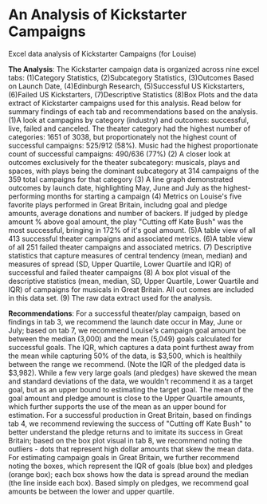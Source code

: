 # An Analysis of Kickstarter Campaigns
Excel data analysis of Kickstarter Campaigns (for Louise)

**The Analysis**: The Kickstarter campaign data is organized across nine excel tabs: (1)Category Statistics, (2)Subcategory Statistics, (3)Outcomes Based on Launch Date, (4)Edinburgh Research, (5)Successful US Kickstarters, (6)Failed US Kickstarters, (7)Descriptive Statistics (8)Box Plots and the data extract of Kickstarter campaigns used for this analysis. Read below for summary findings of each tab and recommendations based on the analysis. 
(1)A look at campagins by category (industry) and outcomes: successful, live, failed and canceled. The theater category had the highest number of categories: 1651 of 3038, but proportionately not the highest count of successful campaigns: 525/912 (58%). Music had the highest proportionate count of successful campaigns: 490/636 (77%)
(2) A closer look at outcomes exclusively for the theater subcategory: musicals, plays and spaces, with plays being the dominant subcategory at 314 campaigns of the 359 total campaigns for that category
(3) A line graph demonstrated outcomes by launch date, highlighting May, June and July as the highest-performing months for starting a campaign
(4) Metrics on Louise's five favorite plays performed in Great Britain, includng goal and pledge amounts, average donations and number of backers. If judged by pledge amount % above goal amount, the play "Cutting off Kate Bush" was the most successful, bringing in 172% of it's goal amount. 
(5)A table view of all 413 successful theater campaigns and associated metrics.
(6)A table view of all 251 failed theater campaigns and associated metrics.
(7) Descriptive statistics that capture measures of central tendency (mean, median) and measures of spread (SD, Upper Quartile, Lower Quartile and IQR) of successful and failed theater campaigns
(8) A box plot visual of the descriptive statistics (mean, median, SD, Upper Quartile, Lower Quartile and IQR) of campaigns for musicals in Great Britain. All out comes are included in this data set. 
(9) The raw data extract used for the analysis. 

**Recommendations**: For a successful theater/play campaign, based on findings in tab 3, we recommend the launch date occur in May, June or July; based on tab 7, we recommend Louise's campaign goal amount be between the median (3,000) and the mean (5,049) goals calculated for successful goals. The IQR, which captures a data point furthest away from the mean while capturing 50% of the data, is $3,500, which is healthily between the range we recommend. (Note the IQR of the pledged data is $3,982). While a few very large goals (and pledges) have skewed the mean and standard deviations of the data, we wouldn't recommend it as a target goal, but as an upper bound to estimating the target goal. The mean of the goal amount and pledge amount is close to the Upper Quartile amounts, which further supports the use of the mean as an upper bound for estimation. 
For a successful production in Great Britain, based on findings tab 4, we recommend reviewing the success of "Cutting off Kate Bush" to better understand the pledge returns and to imitate its success in Great Britain; based on the box plot visual in tab 8, we recommend noting the outliers - dots that represent high dollar amounts that skew the mean data. For estimating campaign goals in Great Britain, we further recommend noting the boxes, which represent the IQR of goals (blue box) and pledges (orange box); each box shows how the data is spread around the median (the line inside each box). Based simply on pledges, we recommend goal amounts be between the lower and upper quartile. 
